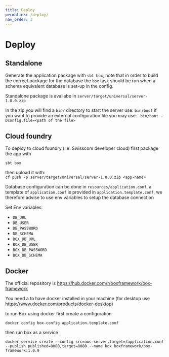 ```yaml
---
title: Deploy
permalink: /deploy/
nav_order: 3
---
```


# Deploy


## Standalone

Generate the application package with `sbt box`, note that in order to build the correct package for the database the
`box` task should be run when a schema equivalent database is set-up in the config.

Standalone package is availabe in
`server/target/universal/server-1.0.0.zip
`

In the zip you will find a `bin/` directory to start the server use: 
``` bin/boot ```
if you want to provide an external configuration file you may use:
``` bin/boot -Dconfig.file=<path of the file>```

## Cloud foundry 

To deploy to cloud foundry (i.e. Swisscom developer cloud) first package the app with
```
sbt box
```
then upload it with:  
```cf push -p server/target/universal/server-1.0.0.zip <app-name>```

Database configuration can be done in `resources/application.conf`, a template of `application.conf` is provided in
`application.template.conf`, we therefore advise to use env variables to setup the database connection

Set Env variables:
- `DB_URL`
- `DB_USER`
- `DB_PASSWORD`
- `DB_SCHEMA`
- `BOX_DB_URL`
- `BOX_DB_USER`
- `BOX_DB_PASSWORD`
- `BOX_DB_SCHEMA`

## Docker

The official repository is https://hub.docker.com/r/boxframework/box-framework

You need a to have docker installed in your machine (for desktop use https://www.docker.com/products/docker-desktop)

to run Box using docker first create a configuration

```
docker config box-config application.template.conf
```

then run box as a service

```
docker service create --config src=aws-server,target=/application.conf --publish published=8080,target=8080 --name box boxframework/box-framework:1.0.9
```


